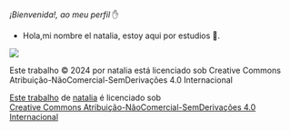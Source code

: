 _¡Bienvenida!, ao meu perfil_ ✋

- Hola,mi nombre el natalia, estoy aqui por estudios 💜.

![](https://media.tenor.com/fKagG_MQIf4AAAAM/carminha-sipping-tea.gif)


Este trabalho © 2024 por natalia está licenciado sob Creative Commons Atribuição-NãoComercial-SemDerivações 4.0 Internacional

<p xmlns:cc="http://creativecommons.org/ns#" ><a rel="cc:attributionURL" href="https://github.com/natalia2007lr/natalia2007lr.git">Este trabalho</a> de <a rel="cc:attributionURL dct:creator" property="cc:attributionName" href="https://natalia2007lr.com">natalia</a> é licenciado sob <a href="https://creativecommons.org/licenses/by-nc-nd/4.0/?ref=chooser-v1" target="_blank" rel="license noopener noreferrer" style="display:inline-block;">Creative Commons Atribuição-NãoComercial-SemDerivações 4.0 Internacional<img estilo="altura:22px!importante;margem-esquerda:3px;alinhamento-vertical:texto-inferior;" src="https://mirrors.creativecommons.org/presskit/icons/cc.svg?ref=chooser-v1" alt=""><img estilo="altura:22px!importante;margem-esquerda:3px;alinhamento-vertical:texto-inferior;" src="https://mirrors.creativecommons.org/presskit/icons/by.svg?ref=chooser-v1" alt=""><img estilo="altura:22px!importante;margem-esquerda:3px;alinhamento-vertical:texto-inferior;" src="https://mirrors.creativecommons.org/presskit/icons/nc.svg?ref=chooser-v1" alt=""><img style="altura:22px!importante;margem-esquerda:3px;alinhamento-vertical:texto-inferior;" src="https://mirrors.creativecommons.org/presskit/icons/nd.svg?ref=chooser-v1" alt=""></a></p>
